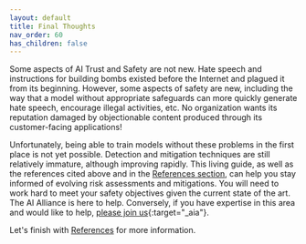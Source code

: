 ```yaml
---
layout: default
title: Final Thoughts
nav_order: 60
has_children: false
---
```


Some aspects of AI Trust and Safety are not new. Hate speech and instructions for building bombs existed before the Internet and plagued it from its beginning. However, some aspects of safety are new, including the way that a model without appropriate safeguards can more quickly generate hate speech, encourage illegal activities, etc. No organization wants its reputation damaged by objectionable content produced through its customer-facing applications!

Unfortunately, being able to train models without these problems in the first place is not yet possible. Detection and mitigation techniques are still relatively immature, although improving rapidly. This living guide, as well as the references cited above and in the [References section](/references), can help you stay informed of evolving risk assessments and mitigations. You will need to work hard to meet your safety objectives given the current state of the art. The AI Alliance is here to help. Conversely, if you have expertise in this area and would like to help, [please join us](https://thealliance.ai/aia-members){:target="_aia"}.

Let's finish with [References](/references) for more information.